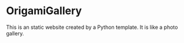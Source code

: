# OrigamiGallery
This is an static website created by a Python template. It is like a photo gallery.
